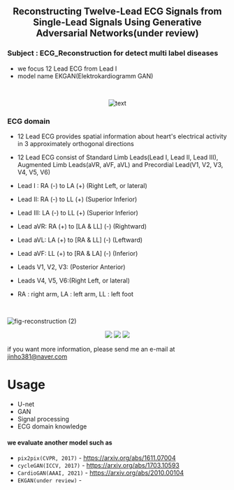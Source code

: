 <p align="center">
 
 <h2 align="center">Reconstructing Twelve-Lead ECG Signals from Single-Lead Signals Using
Generative Adversarial Networks(under review)</h2>

### Subject : ECG_Reconstruction for detect multi label diseases
 
-   we focus 12 Lead ECG from Lead I
-   model name EKGAN(Elektrokardiogramm GAN)
 <br/>
 
 <p align="center">
  <img src="https://user-images.githubusercontent.com/81897022/211444031-9ad4e7a6-7851-44ff-94b0-c49f2827f222.png" alt="text" width="number" />
</p>

### ECG domain
-   12 Lead ECG provides spatial information about heart's electrical activity in 3 approximately orthogonal directions
-   12 Lead ECG consist of Standard Limb Leads(Lead I, Lead II, Lead III), Augmented Limb Leads(aVR, aVF, aVL) and Precordial Lead(V1, V2, V3, V4, V5, V6)

-   Lead I : RA (-) to LA (+) (Right Left, or lateral)
-   Lead II: RA (-) to LL (+) (Superior Inferior)
-   Lead III: LA (-) to LL (+) (Superior Inferior)
-   Lead aVR: RA (+) to [LA & LL] (-) (Rightward)
-   Lead aVL: LA (+) to [RA & LL] (-) (Leftward)
-   Lead aVF: LL (+) to [RA & LA] (-) (Inferior)
-   Leads V1, V2, V3: (Posterior Anterior)
-   Leads V4, V5, V6:(Right Left, or lateral)
* RA : right arm, LA : left arm, LL : left foot



 <br/>
</p>
 
 ![fig-reconstruction (2)](https://user-images.githubusercontent.com/81897022/211257601-fa974428-2579-4a56-bd4d-08d9bed0dfa4.png)

</p>








<p align="center">
<img src="https://img.shields.io/badge/Python-3776AB?style=for-the-badge&logo=Python&logoColor=white">
<img src="https://img.shields.io/badge/Tensorflow-FF6F00?style=for-the-badge&logo=Tensorflow&logoColor=white">
   <img src="https://img.shields.io/badge/keras-D00000?style=for-the-badge&logo=keras&logoColor=white">
</p>  

if you want more information, please send me an e-mail at jinho381@naver.com

</p>

# Usage

-   U-net
-   GAN
-   Signal processing
-   ECG domain knowledge


#### we evaluate another model such as

-   `pix2pix(CVPR, 2017)` - https://arxiv.org/abs/1611.07004
-   `cycleGAN(ICCV, 2017)` - https://arxiv.org/abs/1703.10593
-   `CardioGAN(AAAI, 2021)` - https://arxiv.org/abs/2010.00104
-   `EKGAN(under review)` - 







